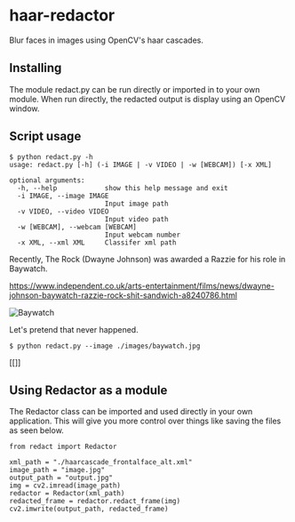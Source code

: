 # haar-redactor

Blur faces in images using OpenCV's haar cascades.

## Installing

The module redact.py can be run directly or imported in to your own module. When run directly, the redacted output is display using an OpenCV window.

## Script usage

```
$ python redact.py -h
usage: redact.py [-h] (-i IMAGE | -v VIDEO | -w [WEBCAM]) [-x XML]

optional arguments:
  -h, --help            show this help message and exit
  -i IMAGE, --image IMAGE
                        Input image path
  -v VIDEO, --video VIDEO
                        Input video path
  -w [WEBCAM], --webcam [WEBCAM]
                        Input webcam number
  -x XML, --xml XML     Classifer xml path
```

Recently, The Rock (Dwayne Johnson) was awarded a Razzie for his role in Baywatch. 

https://www.independent.co.uk/arts-entertainment/films/news/dwayne-johnson-baywatch-razzie-rock-shit-sandwich-a8240786.html

![Baywatch](../master/images/baywatch.jpg)

Let's pretend that never happened.

```
$ python redact.py --image ./images/baywatch.jpg
```

[[]]


## Using Redactor as a module

The Redactor class can be imported and used directly in your own application. This will give you more control over things like saving the files as seen below.

```
from redact import Redactor

xml_path = "./haarcascade_frontalface_alt.xml"
image_path = "image.jpg"
output_path = "output.jpg"
img = cv2.imread(image_path)
redactor = Redactor(xml_path)
redacted_frame = redactor.redact_frame(img)
cv2.imwrite(output_path, redacted_frame) 

```
